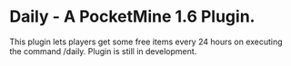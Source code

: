 # Daily - A PocketMine 1.6 Plugin.

This plugin lets players get some free items every 24 hours on executing the command /daily. Plugin is still in development.
